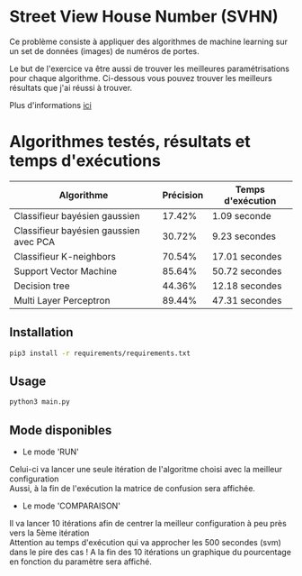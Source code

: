 # Street View House Number (SVHN)
Ce problème consiste à appliquer des algorithmes de machine learning sur un set de données (images) de numéros de portes.

Le but de l'exercice va être aussi de trouver les meilleures paramétrisations pour chaque algorithme.
Ci-dessous vous pouvez trouver les meilleurs résultats que j'ai réussi à trouver.

Plus d'informations [ici](http://ufldl.stanford.edu/housenumbers/)


# Algorithmes testés, résultats et temps d'exécutions

| Algorithme                             | Précision | Temps d'exécution |
|----------------------------------------|-----------|-------------------|
| Classifieur bayésien gaussien          | 17.42%    | 1.09 seconde      |
| Classifieur bayésien gaussien avec PCA | 30.72%    | 9.23 secondes     |
| Classifieur K-neighbors                | 70.54%    | 17.01 secondes    |
| Support Vector Machine                 | 85.64%    | 50.72 secondes    |
| Decision tree                          | 44.36%    | 12.18 secondes    |
| Multi Layer Perceptron                 | 89.44%    | 47.31 secondes    |

## Installation

```bash
pip3 install -r requirements/requirements.txt
```

## Usage
```bash
python3 main.py
```

## Mode disponibles

- Le mode 'RUN'

Celui-ci va lancer une seule itération de l'algoritme choisi avec la meilleur configuration  
Aussi, à la fin de l'exécution la matrice de confusion sera affichée.

- Le mode 'COMPARAISON' 

Il va lancer 10 itérations afin de centrer la meilleur configuration à peu près vers la 5ème itération  
Attention au temps d'exécution qui va approcher les 500 secondes (svm) dans le pire des cas !
A la fin des 10 itérations un graphique du pourcentage en fonction du paramètre sera affiché.

